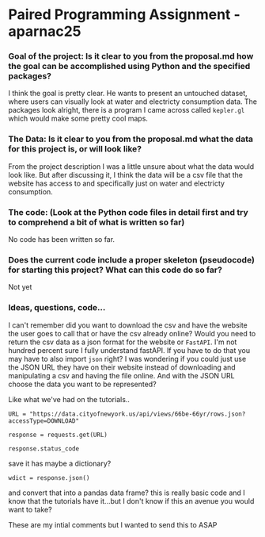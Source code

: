 # Paired Programming Assignment -aparnac25

### Goal of the project: Is it clear to you from the proposal.md how the goal can be accomplished using Python and the specified packages?

I think the goal is pretty clear. He wants to present an untouched dataset, where users can visually look at water and electricty consumption data. The packages look alright, there is a program I came across called `kepler.gl` which would make some pretty cool maps. 

### The Data: Is it clear to you from the proposal.md what the data for this project is, or will look like?

From the project description I was a little unsure about what the data would look like. But after discussing it, I think the data will be a csv file that the website has access to and specifically just on water and electricty consumption.  

### The code: (Look at the Python code files in detail first and try to comprehend a bit of what is written so far)

No code has been written so far. 

### Does the current code include a proper skeleton (pseudocode) for starting this project? What can this code do so far?

Not yet

### Ideas, questions, code...

I can't remember did you want to download the csv and have the website the user goes to call that or have the csv already online? Would you need to return the csv data as a json format for the website or `FastAPI`. I'm not hundred percent sure I fully understand fastAPI. If you have to do that you may have to also import `json` right? I was wondering if you could just use the JSON URL they have on their website instead of downloading and manipulating a csv and having the file online. And with the JSON URL choose the data you want to be represented? 

Like what we've had on the tutorials..


`URL = "https://data.cityofnewyork.us/api/views/66be-66yr/rows.json?accessType=DOWNLOAD"`

`response = requests.get(URL)`

`response.status_code`

save it has maybe a dictionary?

`wdict = response.json()`

and convert that into a pandas data frame? this is really basic code and I know that the tutorials have it...but I don't know if this an avenue you would want to take? 

These are my intial comments but I wanted to send this to ASAP 